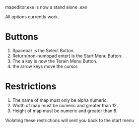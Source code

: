mapeditor.exe is now a stand alone .exe

All options currently work.


# Buttons
  1. Spacebar is the Select Button.
  2. Return(non-numbpad enter) is the Start Menu Button.
  3. The a key is now the Terain Menu Button.
  4. the arrow keys move the cursor.

# Restrictions
1. The name of map must only be alpha numeric.
2. Width of map must be numeric and greater than 12.
3. Height of map must be numeric and greater than 8.

Violating these restrictions will sent you back to the start menu

